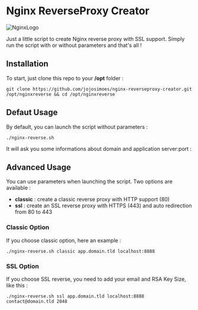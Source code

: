 # Nginx ReverseProxy Creator
![NginxLogo](https://www.nginx.com/resources/wiki/_static/img/logo.png)

Just a little script to create Nginx reverse proxy with SSL support. Simply run the script with or without parameters and that's all !

## Installation
To start, just clone this repo to your **/opt** folder :
```
git clone https://github.com/jojosimoes/nginx-reverseproxy-creator.git /opt/nginxreverse && cd /opt/nginxreverse
```

## Defaut Usage
By default, you can launch the script without parameters :
```
./nginx-reverse.sh
```

It will ask you some informations about domain and application server:port :


## Advanced Usage
You can use parameters when launching the script. Two options are available :
 * **classic** : create a classic reverse proxy with HTTP support (80)
 * **ssl** : create an SSL reverse proxy with HTTPS (443) and auto redirection from 80 to 443

### Classic Option
If you choose classic option, here an example :
```
./nginx-reverse.sh classic app.domain.tld localhost:8888
```

### SSL Option
If you choose SSL reverse, you need to add your email and RSA Key Size, like this :
```
./nginx-reverse.sh ssl app.domain.tld localhost:8888 contact@domain.tld 2048
```
